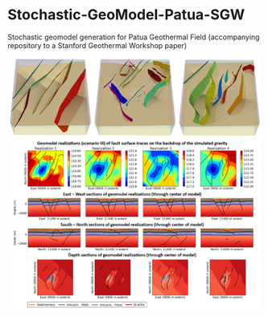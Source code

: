 # Stochastic-GeoModel-Patua-SGW
Stochastic geomodel generation for Patua Geothermal Field (accompanying repository to a Stanford Geothermal Workshop paper)

![Image description](ThreeBaseCaseScenarios.PNG)
![Image description](Realizations.PNG)

